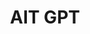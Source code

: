 ---
title: "AIT GPT"
layout: demo_detail
field: NLP
authors: Kanawut Kaewnoparat, Chaklam Silpasuwanchai
description: We develop a chatGPT-like bot for Asian Institute of Technology.  It aims to help propsective students and stakeholders to know more about AIT.
paper:  
publication_date: July 2023
featured: true
github: 
draft: false
image: /img/demo/aitgpt.png
demo_img: /img/demo/aitgpt-screenshot.png
demo_url: https://web-aitgpt.tokyo.cs.ait.ac.th:2000
# iframe:
# api: /js/demo/api.js
---